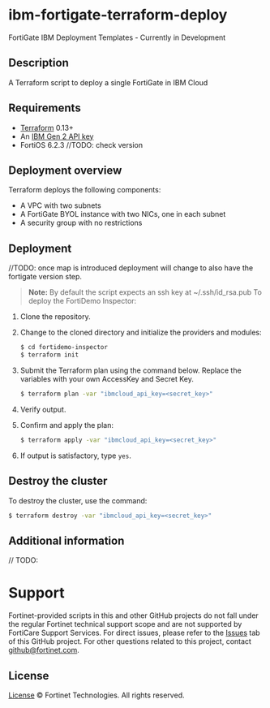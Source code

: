 # ibm-fortigate-terraform-deploy

FortiGate IBM Deployment Templates - Currently in Development

## Description

A Terraform script to deploy a single FortiGate in IBM Cloud

## Requirements

-   [Terraform](https://learn.hashicorp.com/terraform/getting-started/install.html) 0.13+
-   An [IBM Gen 2 API key](https://cloud.ibm.com/docs/terraform?topic=terraform-provider-reference)
-   FortiOS 6.2.3 //TODO: check version

## Deployment overview

Terraform deploys the following components:

-   A VPC with two subnets
-   A FortiGate BYOL instance with two NICs, one in each subnet
-   A security group with no restrictions

## Deployment

//TODO: once map is introduced deployment will change to also have the fortigate version step.

> **Note:** By default the script expects an ssh key at ~/.ssh/id_rsa.pub
> To deploy the FortiDemo Inspector:

1. Clone the repository.
2. Change to the cloned directory and initialize the providers and modules:

    ```sh
    $ cd fortidemo-inspector
    $ terraform init
    ```

3. Submit the Terraform plan using the command below. Replace the variables with your own AccessKey and Secret Key.

    ```sh
    $ terraform plan -var "ibmcloud_api_key=<secret_key>"
    ```

4. Verify output.
5. Confirm and apply the plan:

    ```sh
    $ terraform apply -var "ibmcloud_api_key=<secret_key>"
    ```

6. If output is satisfactory, type `yes`.

## Destroy the cluster

To destroy the cluster, use the command:

```sh
$ terraform destroy -var "ibmcloud_api_key=<secret_key>"
```

## Additional information

// TODO:

# Support

Fortinet-provided scripts in this and other GitHub projects do not fall under the regular Fortinet technical support scope and are not supported by FortiCare Support Services.
For direct issues, please refer to the [Issues](https://github.com/fortinet/ibm-fortigate-terraform-deploy/issues) tab of this GitHub project.
For other questions related to this project, contact [github@fortinet.com](mailto:github@fortinet.com).

## License

[License](https://github.com/fortinet/ibm-fortigate-terraform-deploy/blob/main/LICENSE) © Fortinet Technologies. All rights reserved.
